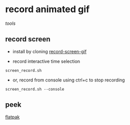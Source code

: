 # record animated gif

*tools*

## record screen

- install by cloning [record-screen-gif](https://github.com/SearchAThing-forks/record-screen-gif)

- record interactive time selection

```
screen_record.sh
```

- or, record from console using ctrl+c to stop recording

```
screen_record.sh --console
```

## peek

[flatpak](https://flathub.org/apps/details/com.uploadedlobster.peek)

